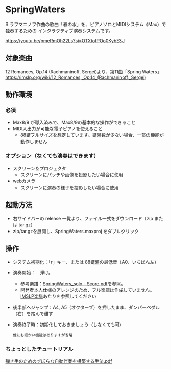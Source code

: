 # SpringWaters
S.ラフマニノフ作曲の歌曲「春の水」を、ピアノソロとMIDIシステム（Max）で独奏するための
インタラクティブ演奏システムです。

https://youtu.be/pmeRmOh22Ls?si=OTXtofPOo0KybE3J

## 対象楽曲
12 Romances, Op.14 (Rachmaninoff, Sergei)より、第11曲「Spring Waters」
https://imslp.org/wiki/12_Romances,_Op.14_(Rachmaninoff,_Sergei)

## 動作環境
### 必須
- Max8/9 が導入済みで、Max8/9の基本的な操作ができること
- MIDI入出力が可能な電子ピアノを使えること
  - 88鍵フルサイズを想定しています。鍵盤数が少ない場合、一部の機能が動作しません
### オプション（なくても演奏はできます）
- スクリーン＆プロジェクタ
  - スクリーンにパッチや画像を投影したい場合に使用
- webカメラ
  - スクリーンに演奏の様子を投影したい場合に使用

## 起動方法
- 右サイドバーの release 一覧より、ファイル一式をダウンロード（zip または tar.gz）
- zip/tar.gzを展開し、SpringWaters.maxproj をダブルクリック

## 操作
- システム初期化：「r」キー、または 88鍵盤の最低音（A0、いちばん左)
- 演奏開始：　弾け。
  - 参考楽譜：[SpringWaters_solo - Score.pdf](https://github.com/muse324/SpringWaters/blob/main/SpringWaters_solo%20-%20Score.pdf)を参照。
  - 開発者本人仕様のアレンジのため、フル楽譜は作成していません。[IMSLP楽譜](https://imslp.org/wiki/12_Romances,_Op.14_(Rachmaninoff,_Sergei))あたりを参照してください
- 後半部へジャンプ：A4, A5（オクターブ）を押したまま、ダンパーペダル（右）を踏んで離す
- 演奏終了時：初期化しておきましょう（しなくても可）

  <sup>他にも細かい機能はありますが省略</sup>

### ちょっとしたチュートリアル
[弾き手のためのずぼらな自動伴奏を構築する手法.pdf](弾き手のためのずぼらな自動伴奏を構築する手法.pdf) 
